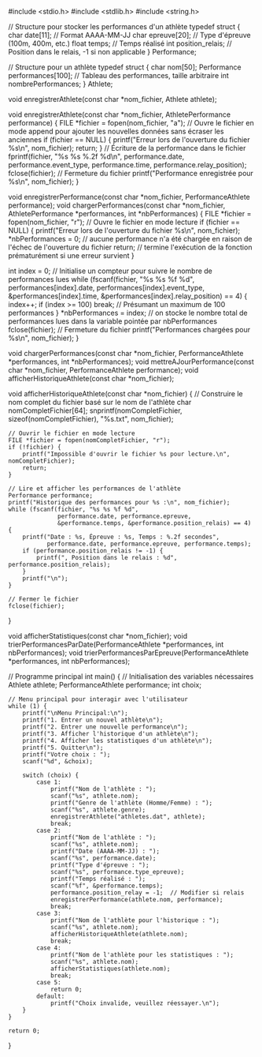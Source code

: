 #include <stdio.h>
#include <stdlib.h>
#include <string.h>



// Structure pour stocker les performances d'un athlète
typedef struct {
    char date[11];  // Format AAAA-MM-JJ
    char epreuve[20];  // Type d'épreuve (100m, 400m, etc.)
    float temps;  // Temps réalisé
    int position_relais;  // Position dans le relais, -1 si non applicable
} Performance;

// Structure pour un athlète
typedef struct {
    char nom[50];
    Performance performances[100]; // Tableau des performances, taille arbitraire
    int nombrePerformances;
} Athlete;


void enregistrerAthlete(const char *nom_fichier, Athlete athlete);

void enregistrerAthlete(const char *nom_fichier, AthletePerformance performance) {
    FILE *fichier = fopen(nom_fichier, "a"); // Ouvre le fichier en mode append pour ajouter les nouvelles données sans écraser les anciennes
    if (fichier == NULL) {
        printf("Erreur lors de l'ouverture du fichier %s\n", nom_fichier);
        return;
    }
    // Écriture de la performance dans le fichier
    fprintf(fichier, "%s %s %.2f %d\n", performance.date, performance.event_type, performance.time, performance.relay_position);
    fclose(fichier);  // Fermeture du fichier
    printf("Performance enregistrée pour %s\n", nom_fichier);
}

void enregistrerPerformance(const char *nom_fichier, PerformanceAthlete performance);
void chargerPerformances(const char *nom_fichier, AthletePerformance *performances, int *nbPerformances) {
    FILE *fichier = fopen(nom_fichier, "r");  // Ouvre le fichier en mode lecture
    if (fichier == NULL) {
        printf("Erreur lors de l'ouverture du fichier %s\n", nom_fichier);
        *nbPerformances = 0; // aucune performance n'a été chargée en raison de l'échec de l'ouverture du fichier
        return; //  termine l'exécution de la fonction prématurément si une erreur survient
    }

int index = 0; // Initialise un compteur pour suivre le nombre de performances lues
    while (fscanf(fichier, "%s %s %f %d", performances[index].date, performances[index].event_type, &performances[index].time, &performances[index].relay_position) == 4) {
        index++;
        if (index >= 100) break;  // Présumant un maximum de 100 performances
    }
    *nbPerformances = index; // on stocke le nombre total de performances lues dans la variable pointée par nbPerformances
    fclose(fichier);  // Fermeture du fichier
    printf("Performances chargées pour %s\n", nom_fichier);
}


void chargerPerformances(const char *nom_fichier, PerformanceAthlete *performances, int *nbPerformances);
void mettreAJourPerformance(const char *nom_fichier, PerformanceAthlete performance);
void afficherHistoriqueAthlete(const char *nom_fichier);

void afficherHistoriqueAthlete(const char *nom_fichier) {
    // Construire le nom complet du fichier basé sur le nom de l'athlète
    char nomCompletFichier[64];
    snprintf(nomCompletFichier, sizeof(nomCompletFichier), "%s.txt", nom_fichier);

    // Ouvrir le fichier en mode lecture
    FILE *fichier = fopen(nomCompletFichier, "r");
    if (!fichier) {
        printf("Impossible d'ouvrir le fichier %s pour lecture.\n", nomCompletFichier);
        return;
    }

    // Lire et afficher les performances de l'athlète
    Performance performance;
    printf("Historique des performances pour %s :\n", nom_fichier);
    while (fscanf(fichier, "%s %s %f %d", 
                  performance.date, performance.epreuve, 
                  &performance.temps, &performance.position_relais) == 4) {
        printf("Date : %s, Épreuve : %s, Temps : %.2f secondes", 
               performance.date, performance.epreuve, performance.temps);
        if (performance.position_relais != -1) {
            printf(", Position dans le relais : %d", performance.position_relais);
        }
        printf("\n");
    }

    // Fermer le fichier
    fclose(fichier);
}


void afficherStatistiques(const char *nom_fichier);
void trierPerformancesParDate(PerformanceAthlete *performances, int nbPerformances);
void trierPerformancesParEpreuve(PerformanceAthlete *performances, int nbPerformances);

// Programme principal
int main() {
    // Initialisation des variables nécessaires
    Athlete athlete;
    PerformanceAthlete performance;
    int choix;
    
    // Menu principal pour interagir avec l'utilisateur
    while (1) {
        printf("\nMenu Principal:\n");
        printf("1. Entrer un nouvel athlète\n");
        printf("2. Entrer une nouvelle performance\n");
        printf("3. Afficher l'historique d'un athlète\n");
        printf("4. Afficher les statistiques d'un athlète\n");
        printf("5. Quitter\n");
        printf("Votre choix : ");
        scanf("%d", &choix);
        
        switch (choix) {
            case 1:
                printf("Nom de l'athlète : ");
                scanf("%s", athlete.nom);
                printf("Genre de l'athlète (Homme/Femme) : ");
                scanf("%s", athlete.genre);
                enregistrerAthlete("athletes.dat", athlete);
                break;
            case 2:
                printf("Nom de l'athlète : ");
                scanf("%s", athlete.nom);
                printf("Date (AAAA-MM-JJ) : ");
                scanf("%s", performance.date);
                printf("Type d'épreuve : ");
                scanf("%s", performance.type_epreuve);
                printf("Temps réalisé : ");
                scanf("%f", &performance.temps);
                performance.position_relay = -1;  // Modifier si relais
                enregistrerPerformance(athlete.nom, performance);
                break;
            case 3:
                printf("Nom de l'athlète pour l'historique : ");
                scanf("%s", athlete.nom);
                afficherHistoriqueAthlete(athlete.nom);
                break;
            case 4:
                printf("Nom de l'athlète pour les statistiques : ");
                scanf("%s", athlete.nom);
                afficherStatistiques(athlete.nom);
                break;
            case 5:
                return 0;
            default:
                printf("Choix invalide, veuillez réessayer.\n");
        }
    }
    
    return 0;
}
